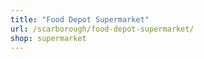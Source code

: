```yaml
---
title: "Food Depot Supermarket"
url: /scarborough/food-depot-supermarket/
shop: supermarket
---
```

